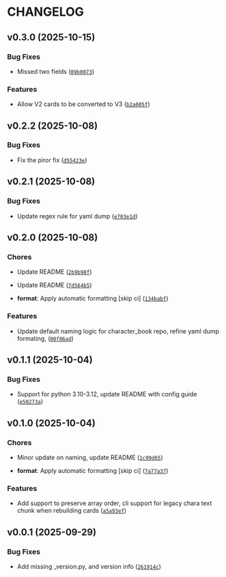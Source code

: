 # CHANGELOG


## v0.3.0 (2025-10-15)

### Bug Fixes

- Missed two fields
  ([`09b0073`](https://github.com/Nya-Foundation/card-forge/commit/09b007399d970840ecc49a64bc6253d62885d9e1))

### Features

- Allow V2 cards to be converted to V3
  ([`b2a005f`](https://github.com/Nya-Foundation/card-forge/commit/b2a005f02cdb617a63b6e43c3207415a1c430c94))


## v0.2.2 (2025-10-08)

### Bug Fixes

- Fix the piror fix
  ([`d55423e`](https://github.com/Nya-Foundation/card-forge/commit/d55423ea6b29db1689814a7eed805c1835918762))


## v0.2.1 (2025-10-08)

### Bug Fixes

- Update regex rule for yaml dump
  ([`e703e1d`](https://github.com/Nya-Foundation/card-forge/commit/e703e1d7e04ae2ab8eb545f7e782cc6b35cb76d9))


## v0.2.0 (2025-10-08)

### Chores

- Update README
  ([`2b9b98f`](https://github.com/Nya-Foundation/card-forge/commit/2b9b98f8db66910ef5c6721c04075eeaa624d8ee))

- Update README
  ([`7d564b5`](https://github.com/Nya-Foundation/card-forge/commit/7d564b5e54c7dc7c1fd439d6a9e9e6cf31bd6fca))

- **format**: Apply automatic formatting [skip ci]
  ([`134babf`](https://github.com/Nya-Foundation/card-forge/commit/134babf0d5e034dd9e77784c1a5db0e0acc26f07))

### Features

- Update default naming logic for character_book repo, refine yaml dump formating,
  ([`00f86ad`](https://github.com/Nya-Foundation/card-forge/commit/00f86ade17ae7903795c28b9a1c0ba645e36319a))


## v0.1.1 (2025-10-04)

### Bug Fixes

- Support for python 3.10-3.12, update README with config guide
  ([`e50273a`](https://github.com/Nya-Foundation/card-forge/commit/e50273a5f3ab53f225964456a3aa20441e98dc44))


## v0.1.0 (2025-10-04)

### Chores

- Minor update on naming, update README
  ([`1c99d65`](https://github.com/Nya-Foundation/card-forge/commit/1c99d65f7edc647838e2af7ee10219a4d5d7cdca))

- **format**: Apply automatic formatting [skip ci]
  ([`7a77a37`](https://github.com/Nya-Foundation/card-forge/commit/7a77a37027caeab2175d8d312b78ed192cdc51b0))

### Features

- Add support to preserve array order, cli support for legacy chara text chunk when rebuilding cards
  ([`a5a93ef`](https://github.com/Nya-Foundation/card-forge/commit/a5a93efb230edff0f62a4eb652f53fd28e40dd08))


## v0.0.1 (2025-09-29)

### Bug Fixes

- Add missing _version.py, and version info
  ([`261914c`](https://github.com/Nya-Foundation/card-forge/commit/261914ce34a906f71d0ac828ea10176365393a77))
